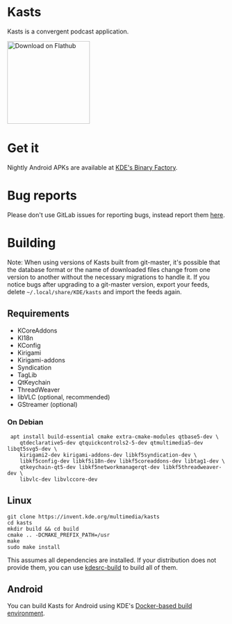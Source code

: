 # Kasts

Kasts is a convergent podcast application.

<a href='https://flathub.org/apps/details/org.kde.kasts'><img width='190px' alt='Download on Flathub' src='https://flathub.org/assets/badges/flathub-badge-i-en.png'/></a>

# Get it

Nightly Android APKs are available at [KDE's Binary Factory](https://binary-factory.kde.org/view/Android/job/Kasts_Nightly_android-arm64/).

# Bug reports

Please don't use GitLab issues for reporting bugs, instead report them [here](https://bugs.kde.org/enter_bug.cgi?format=guided&product=kasts).

# Building

Note: When using versions of Kasts built from git-master, it's possible that the database format or the name of downloaded files change from one version to another without the necessary migrations to handle it. If you notice bugs after upgrading to a git-master version, export your feeds, delete `~/.local/share/KDE/kasts` and import the feeds again.

## Requirements
 - KCoreAddons
 - KI18n
 - KConfig
 - Kirigami
 - Kirigami-addons
 - Syndication
 - TagLib
 - QtKeychain
 - ThreadWeaver
 - libVLC (optional, recommended)
 - GStreamer (optional)

### On Debian

```
 apt install build-essential cmake extra-cmake-modules qtbase5-dev \
    qtdeclarative5-dev qtquickcontrols2-5-dev qtmultimedia5-dev libqt5svg5-dev \
    kirigami2-dev kirigami-addons-dev libkf5syndication-dev \
    libkf5config-dev libkf5i18n-dev libkf5coreaddons-dev libtag1-dev \
    qtkeychain-qt5-dev libkf5networkmanagerqt-dev libkf5threadweaver-dev \
    libvlc-dev libvlccore-dev
```

## Linux

```
git clone https://invent.kde.org/multimedia/kasts
cd kasts
mkdir build && cd build
cmake .. -DCMAKE_PREFIX_PATH=/usr
make
sudo make install
```

This assumes all dependencies are installed. If your distribution does not provide
them, you can use [kdesrc-build](https://kdesrc-build.kde.org/) to build all of them.

## Android

You can build Kasts for Android using KDE's [Docker-based build environment](https://community.kde.org/Android/Environment_via_Container).

